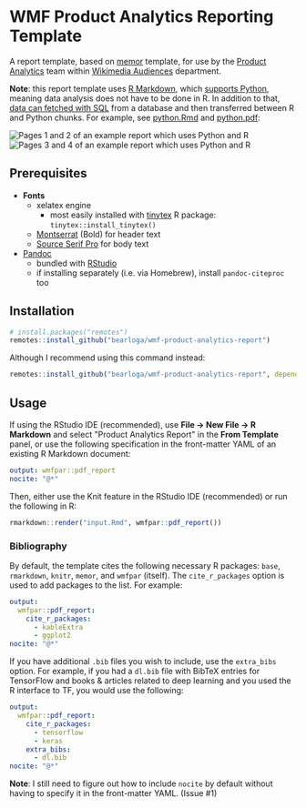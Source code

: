 # WMF Product Analytics Reporting Template

A report template, based on [memor](https://hebrewseniorlife.github.io/memor/) template, for use by the [Product Analytics](https://www.mediawiki.org/wiki/Product_Analytics) team within [Wikimedia Audiences](https://www.mediawiki.org/wiki/Wikimedia_Audiences) department.

**Note**: this report template uses [R Markdown](https://rmarkdown.rstudio.com/), which [supports Python](https://rstudio.github.io/reticulate/articles/r_markdown.html), meaning data analysis does not have to be done in R. In addition to that, [data can fetched with SQL](https://bookdown.org/yihui/rmarkdown/language-engines.html#sql) from a database and then transferred between R and Python chunks. For example, see [python.Rmd](inst/example/python.Rmd) and [python.pdf](inst/example/python.pdf):

![Pages 1 and 2 of an example report which uses Python and R](example_a.png)
![Pages 3 and 4 of an example report which uses Python and R](example_b.png)

## Prerequisites

- **Fonts**
  - xelatex engine
    - most easily installed with [tinytex](https://yihui.name/tinytex/) R package: `tinytex::install_tinytex()`
  - [Montserrat](https://fonts.google.com/specimen/Montserrat) (Bold) for header text
  - [Source Serif Pro](https://fonts.google.com/specimen/Source+Serif+Pro) for body text
- [Pandoc](https://pandoc.org/)
  - bundled with [RStudio](https://www.rstudio.com/products/rstudio/)
  - if installing separately (i.e. via Homebrew), install `pandoc-citeproc` too

## Installation

```R
# install.packages("remotes")
remotes::install_github("bearloga/wmf-product-analytics-report")
```

Although I recommend using this command instead:

```R
remotes::install_github("bearloga/wmf-product-analytics-report", dependencies = "Suggests")
```

## Usage

If using the RStudio IDE (recommended), use **File → New File → R Markdown** and select "Product Analytics Report" in the **From Template** panel, or use the following specification in the front-matter YAML of an existing R Markdown document:

```YAML
output: wmfpar::pdf_report
nocite: "@*"
```

Then, either use the Knit feature in the RStudio IDE (recommended) or run the following in R:

```R
rmarkdown::render("input.Rmd", wmfpar::pdf_report())
```

### Bibliography

By default, the template cites the following necessary R packages: `base`, `rmarkdown`, `knitr`, `memor`, and `wmfpar` (itself). The `cite_r_packages` option is used to add packages to the list. For example:

```YAML
output:
  wmfpar::pdf_report:
    cite_r_packages:
      - kableExtra
      - ggplot2
nocite: "@*"
```

If you have additional `.bib` files you wish to include, use the `extra_bibs` option. For example, if you had a `dl.bib` file with BibTeX entries for TensorFlow and books & articles related to deep learning and you used the R interface to TF, you would use the following:

```YAML
output:
  wmfpar::pdf_report:
    cite_r_packages:
      - tensorflow
      - keras
    extra_bibs:
      - dl.bib
nocite: "@*"
```

**Note**: I still need to figure out how to include `nocite` by default without having to specify it in the front-matter YAML. (Issue #1)
